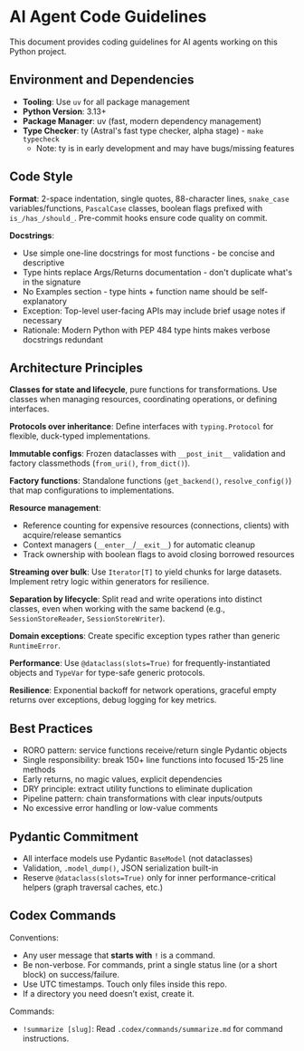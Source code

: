 # AI Agent Code Guidelines

This document provides coding guidelines for AI agents working on this Python project.

## Environment and Dependencies

- **Tooling**: Use `uv` for all package management
- **Python Version**: 3.13+
- **Package Manager**: uv (fast, modern dependency management)
- **Type Checker**: ty (Astral's fast type checker, alpha stage) - `make typecheck`
  - Note: ty is in early development and may have bugs/missing features

## Code Style

**Format**: 2-space indentation, single quotes, 88-character lines, `snake_case` variables/functions, `PascalCase` classes, boolean flags prefixed with `is_/has_/should_`. Pre-commit hooks ensure code quality on commit.

**Docstrings**:
- Use simple one-line docstrings for most functions - be concise and descriptive
- Type hints replace Args/Returns documentation - don't duplicate what's in the signature
- No Examples section - type hints + function name should be self-explanatory
- Exception: Top-level user-facing APIs may include brief usage notes if necessary
- Rationale: Modern Python with PEP 484 type hints makes verbose docstrings redundant

## Architecture Principles

**Classes for state and lifecycle**, pure functions for transformations. Use classes when managing resources, coordinating operations, or defining interfaces.

**Protocols over inheritance**: Define interfaces with `typing.Protocol` for flexible, duck-typed implementations.

**Immutable configs**: Frozen dataclasses with `__post_init__` validation and factory classmethods (`from_uri()`, `from_dict()`).

**Factory functions**: Standalone functions (`get_backend()`, `resolve_config()`) that map configurations to implementations.

**Resource management**:
- Reference counting for expensive resources (connections, clients) with acquire/release semantics
- Context managers (`__enter__`/`__exit__`) for automatic cleanup
- Track ownership with boolean flags to avoid closing borrowed resources

**Streaming over bulk**: Use `Iterator[T]` to yield chunks for large datasets. Implement retry logic within generators for resilience.

**Separation by lifecycle**: Split read and write operations into distinct classes, even when working with the same backend (e.g., `SessionStoreReader`, `SessionStoreWriter`).

**Domain exceptions**: Create specific exception types rather than generic `RuntimeError`.

**Performance**: Use `@dataclass(slots=True)` for frequently-instantiated objects and `TypeVar` for type-safe generic protocols.

**Resilience**: Exponential backoff for network operations, graceful empty returns over exceptions, debug logging for key metrics.

## Best Practices

- RORO pattern: service functions receive/return single Pydantic objects
- Single responsibility: break 150+ line functions into focused 15-25 line methods
- Early returns, no magic values, explicit dependencies
- DRY principle: extract utility functions to eliminate duplication
- Pipeline pattern: chain transformations with clear inputs/outputs
- No excessive error handling or low-value comments

## Pydantic Commitment

- All interface models use Pydantic `BaseModel` (not dataclasses)
- Validation, `.model_dump()`, JSON serialization built-in
- Reserve `@dataclass(slots=True)` only for inner performance-critical helpers (graph traversal caches, etc.)

## Codex Commands

Conventions:
- Any user message that **starts with** `!` is a command.
- Be non-verbose. For commands, print a single status line (or a short block) on success/failure.
- Use UTC timestamps. Touch only files inside this repo.
- If a directory you need doesn’t exist, create it.

Commands:

- `!summarize [slug]`: Read `.codex/commands/summarize.md` for command instructions.
